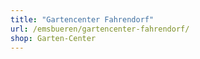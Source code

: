 ```yaml
---
title: "Gartencenter Fahrendorf"
url: /emsbueren/gartencenter-fahrendorf/
shop: Garten-Center
---
```

